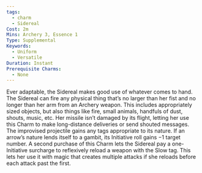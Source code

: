 ```yaml
---
tags:
  - charm
  - Sidereal
Cost: 2m
Mins: Archery 3, Essence 1
Type: Supplemental
Keywords:
  - Uniform
  - Versatile
Duration: Instant
Prerequisite Charms:
  - None
---
```

Ever adaptable, the Sidereal makes good use of whatever comes to hand. The Sidereal can fire any physical thing that’s no larger than her fist and no longer than her arm from an Archery weapon. This includes appropriately sized objects, but also things like fire, small animals, handfuls of dust, shouts, music, etc. Her missile isn’t damaged by its flight, letting her use this Charm to make long-distance deliveries or send shouted messages. The improvised projectile gains any tags appropriate to its nature. If an arrow’s nature lends itself to a gambit, its Initiative roll gains −1 target number. A second purchase of this Charm lets the Sidereal pay a one-Initiative surcharge to reflexively reload a weapon with the Slow tag. This lets her use it with magic that creates multiple attacks if she reloads before each attack past the first.